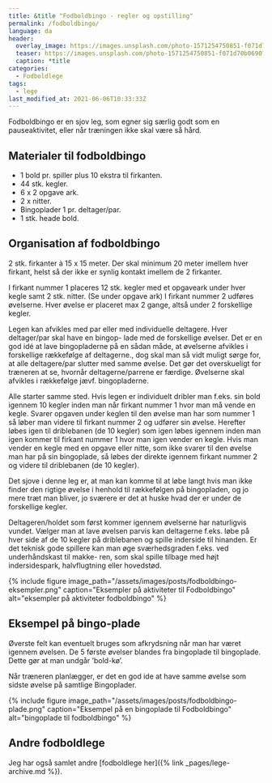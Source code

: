 ```yaml
---
title: &title "Fodboldbingo - regler og opstilling"
permalink: /fodboldbingo/
language: da
header:
  overlay_image: https://images.unsplash.com/photo-1571254750851-f071d70b0690?ixid=MnwxMjA3fDB8MHxwaG90by1wYWdlfHx8fGVufDB8fHx8&ixlib=rb-1.2.1&auto=format&fit=crop&w=1950&q=80
  teaser: https://images.unsplash.com/photo-1571254750851-f071d70b0690?ixid=MnwxMjA3fDB8MHxwaG90by1wYWdlfHx8fGVufDB8fHx8&ixlib=rb-1.2.1&auto=format&fit=crop&w=400&q=80
  caption: *title
categories:
  - Fodboldlege
tags:
  - lege
last_modified_at: 2021-06-06T10:33:33Z
---
```


Fodboldbingo er en sjov leg, som egner sig særlig godt som en pauseaktivitet, eller når træningen ikke skal være så hård.

## Materialer til fodboldbingo

- 1 bold pr. spiller plus 10 ekstra til firkanten.
- 44 stk. kegler.
- 6 x 2 opgave ark.
- 2 x nitter.
- Bingoplader 1 pr. deltager/par.
- 1 stk. heade bold.

## Organisation af fodboldbingo

2 stk. firkanter à 15 x 15 meter. Der skal minimum 20
meter imellem hver firkant, helst så der ikke er synlig
kontakt imellem de 2 firkanter.

I firkant nummer 1 placeres 12 stk. kegler med et opgaveark under hver kegle samt 2 stk. nitter. (Se under opgave ark) I firkant nummer 2 udføres øvelserne.
Hver øvelse er placeret max 2 gange, altså under 2
forskellige kegler.

Legen kan afvikles med par eller med individuelle deltagere. Hver deltager/par skal have en bingop-
lade med de forskellige øvelser. Det er en god idé at lave bingopladerne på en sådan måde, at øvelserne
afvikles i forskellige rækkefølge af deltagerne., dog
skal man så vidt muligt sørge for, at alle deltagere/par slutter med samme øvelse. Det gør det overskueligt for træneren at se, hvornår deltagerne/parrene er færdige. Øvelserne skal afvikles i rækkefølge jævf.
bingopladerne.

Alle starter samme sted. Hvis legen er individuelt
dribler man f.eks. sin bold igennem 10 kegler inden
man når firkant nummer 1 hvor man må vende en
kegle. Svarer opgaven under keglen til den øvelse
man har som nummer 1 så løber man videre til firkant nummer 2 og udfører sin øvelse. Herefter løbes
igen til driblebanen (de 10 kegler) som igen løbes
igennem inden man igen kommer til firkant nummer
1 hvor man igen vender en kegle. Hvis man vender
en kegle med en opgave eller nitte, som ikke svarer
til den øvelse man har på sin bingoplade, så løbes
der direkte igennem firkant nummer 2 og videre til
driblebanen (de 10 kegler).

Det sjove i denne leg er, at
man kan komme til at løbe langt hvis man ikke finder
den rigtige øvelse i henhold til rækkefølgen på bingopladen, og jo mere træt man bliver, jo sværere er det
at huske hvad der er under de forskellige kegler.

Deltageren/holdet som først kommer igennem
øvelserne har naturligvis vundet. Vælger man at lave
øvelsen parvis kan deltagerne f.eks. løbe på hver side
af de 10 kegler på driblebanen og spille inderside til
hinanden. Er det teknisk gode spillere kan man øge
sværhedsgraden f.eks. ved underhåndskast til makke-
ren, som skal spille tilbage med højt indersidespark, halvflugtning eller hovedstød.

{% include figure image_path="/assets/images/posts/fodboldbingo-eksempler.png" caption="Eksempler på aktiviteter til Fodboldbingo" alt="eksempler på aktiviteter fodboldbingo" %}

## Eksempel på bingo-plade

Øverste felt kan eventuelt bruges som afkrydsning
når man har været igennem øvelsen. De 5 første
øvelser blandes fra bingoplade til bingoplade.
Dette gør at man undgår ’bold-kø’.

Når træneren planlægger, er det en god ide at have samme øvelse som sidste øvelse på samtlige Bingoplader.

{% include figure image_path="/assets/images/posts/fodboldbingo-plade.png" caption="Eksempel på en bingoplade til Fodboldbingo" alt="bingoplade til fodboldbingo" %}

## Andre fodboldlege

Jeg har også samlet andre [fodboldlege her]({% link _pages/lege-archive.md %}).
